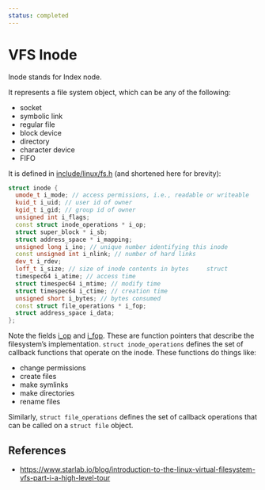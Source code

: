 ```yaml
---
status: completed
---
```


# VFS Inode

Inode stands for Index node.

It represents a file system object, which can be any of the following:
- socket
- symbolic link
- regular file
- block device
- directory
- character device
- FIFO

It is defined in [include/linux/fs.h](https://elixir.bootlin.com/linux/v5.7-rc4/source/include/linux/fs.h#L633) (and shortened here for brevity):

```cpp
struct inode {
  umode_t i_mode; // access permissions, i.e., readable or writeable     
  kuid_t i_uid; // user id of owner     
  kgid_t i_gid; // group id of owner     
  unsigned int i_flags;
  const struct inode_operations * i_op;
  struct super_block * i_sb;
  struct address_space * i_mapping;
  unsigned long i_ino; // unique number identifying this inode     
  const unsigned int i_nlink; // number of hard links     
  dev_t i_rdev;
  loff_t i_size; // size of inode contents in bytes     struct
  timespec64 i_atime; // access time     
  struct timespec64 i_mtime; // modify time     
  struct timespec64 i_ctime; // creation time
  unsigned short i_bytes; // bytes consumed
  const struct file_operations * i_fop;
  struct address_space i_data;
};
```

Note the fields [i_op](https://elixir.bootlin.com/linux/v5.7-rc4/source/include/linux/fs.h#L1868) and [i_fop](https://elixir.bootlin.com/linux/v5.7-rc4/source/include/linux/fs.h#L1826). These are function pointers that describe the filesystem’s implementation. `struct inode_operations` defines the set of callback functions that operate on the inode. These functions do things like:

- change permissions
- create files
- make symlinks
- make directories    
- rename files

Similarly, `struct file_operations` defines the set of callback operations that can be called on a `struct file` object.

## References

- https://www.starlab.io/blog/introduction-to-the-linux-virtual-filesystem-vfs-part-i-a-high-level-tour
